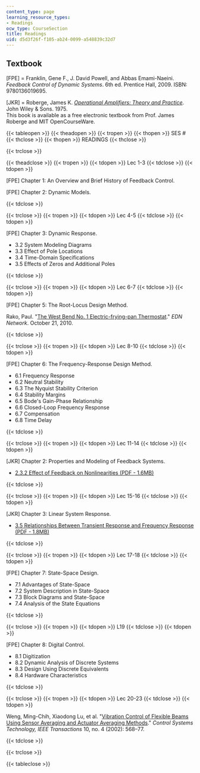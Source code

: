 ```yaml
---
content_type: page
learning_resource_types:
- Readings
ocw_type: CourseSection
title: Readings
uid: d5d3f26f-f105-ab24-0099-a548839c32d7
---
```


Textbook
--------

\[FPE\] = Franklin, Gene F., J. David Powell, and Abbas Emami-Naeini. _Feedback Control of Dynamic Systems_. 6th ed. Prentice Hall, 2009. ISBN: 9780136019695.

\[JKR\] = Roberge, James K. [_Operational Amplifiers: Theory and Practice_](/resources/res-6-010-electronic-feedback-systems-spring-2013/textbook). John Wiley & Sons. 1975.  
This book is available as a free electronic textbook from Prof. James Roberge and MIT OpenCourseWare.

{{< tableopen >}}
{{< theadopen >}}
{{< tropen >}}
{{< thopen >}}
SES #
{{< thclose >}}
{{< thopen >}}
READINGS
{{< thclose >}}

{{< trclose >}}

{{< theadclose >}}
{{< tropen >}}
{{< tdopen >}}
Lec 1-3
{{< tdclose >}}
{{< tdopen >}}


\[FPE\] Chapter 1: An Overview and Brief History of Feedback Control.

\[FPE\] Chapter 2: Dynamic Models.


{{< tdclose >}}

{{< trclose >}}
{{< tropen >}}
{{< tdopen >}}
Lec 4-5
{{< tdclose >}}
{{< tdopen >}}


\[FPE\] Chapter 3: Dynamic Response.

*   3.2 System Modeling Diagrams
*   3.3 Effect of Pole Locations
*   3.4 Time-Domain Specifications
*   3.5 Effects of Zeros and Additional Poles


{{< tdclose >}}

{{< trclose >}}
{{< tropen >}}
{{< tdopen >}}
Lec 6-7
{{< tdclose >}}
{{< tdopen >}}


\[FPE\] Chapter 5: The Root-Locus Design Method.

Rako, Paul. "[The West Bend No. 1 Electric-frying-pan Thermostat](http://www.edn.com/design/analog/4363755/The-West-Bend-No-1-electric-frying-pan-thermostat)." _EDN Network_. October 21, 2010. 


{{< tdclose >}}

{{< trclose >}}
{{< tropen >}}
{{< tdopen >}}
Lec 8-10
{{< tdclose >}}
{{< tdopen >}}


\[FPE\] Chapter 6: The Frequency-Response Design Method.

*   6.1 Frequency Response
*   6.2 Neutral Stability
*   6.3 The Nyquist Stability Criterion
*   6.4 Stability Margins
*   6.5 Bode's Gain-Phase Relationship
*   6.6 Closed-Loop Frequency Response
*   6.7 Compensation
*   6.8 Time Delay


{{< tdclose >}}

{{< trclose >}}
{{< tropen >}}
{{< tdopen >}}
Lec 11-14
{{< tdclose >}}
{{< tdopen >}}


\[JKR\] Chapter 2: Properties and Modeling of Feedback Systems.

*   [2.3.2 Effect of Feedback on Nonlinearities (PDF - 1.6MB)](/resources/res-6-010-electronic-feedback-systems-spring-2013/textbook/MITRES_6-010S13_chap02.pdf) 


{{< tdclose >}}

{{< trclose >}}
{{< tropen >}}
{{< tdopen >}}
Lec 15-16
{{< tdclose >}}
{{< tdopen >}}


\[JKR\] Chapter 3: Linear System Response.

*   [3.5 Relationships Between Transient Response and Frequency Response (PDF - 1.8MB)](/resources/res-6-010-electronic-feedback-systems-spring-2013/textbook/MITRES_6-010S13_chap03.pdf) 


{{< tdclose >}}

{{< trclose >}}
{{< tropen >}}
{{< tdopen >}}
Lec 17-18
{{< tdclose >}}
{{< tdopen >}}


\[FPE\] Chapter 7: State-Space Design.

*   7.1 Advantages of State-Space
*   7.2 System Description in State-Space
*   7.3 Block Diagrams and State-Space
*   7.4 Analysis of the State Equations


{{< tdclose >}}

{{< trclose >}}
{{< tropen >}}
{{< tdopen >}}
L19
{{< tdclose >}}
{{< tdopen >}}


\[FPE\] Chapter 8: Digital Control.

*   8.1 Digitization
*   8.2 Dynamic Analysis of Discrete Systems
*   8.3 Design Using Discrete Equivalents
*   8.4 Hardware Characteristics


{{< tdclose >}}

{{< trclose >}}
{{< tropen >}}
{{< tdopen >}}
Lec 20-23
{{< tdclose >}}
{{< tdopen >}}


Weng, Ming-Chih, Xiaodong Lu, et al. "[Vibration Control of Flexible Beams Using Sensor Averaging and Actuator Averaging Methods](http://dx.doi.org/10.1109/TCST.2002.1014676)." _Control Systems Technology, IEEE Transactions_ 10, no. 4 (2002): 568–77. 


{{< tdclose >}}

{{< trclose >}}

{{< tableclose >}}